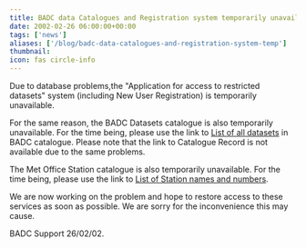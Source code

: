 ```yaml
---
title: BADC data Catalogues and Registration system temporarily unavailable
date: 2002-02-26 06:00:00+00:00
tags: ['news']
aliases: ['/blog/badc-data-catalogues-and-registration-system-temp']
thumbnail: 
icon: fas circle-info
---
```


Due to database problems,the "Application for access to restricted datasets" system (including New User Registration) is
 temporarily unavailable. 



 For the same reason, the BADC Datasets catalogue is also temporarily unavailable. 
For the time being, please use the link to [List of all datasets](/no-longer-available) 
in BADC catalogue. Please note that the link to Catalogue Record is not available due to the same problems. 



 The Met Office Station catalogue is also temporarily unavailable. 
 For the time being, please use the link to [List of Station names and numbers](/no-longer-available). 


 
 We are now working on the problem and hope to restore access to these services as soon as possible. 
We are sorry for the inconvenience this may cause. 


 

BADC Support 26/02/02.



